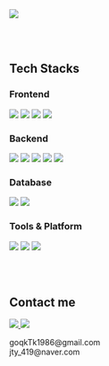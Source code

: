 <img src="https://capsule-render.vercel.app/api?type=rounded&color=000000&height=120&text=goqkTk's%20GITHUB&animation=twinkling&fontColor=ffffff&fontSize=50" />

<br/><br/>

## Tech Stacks

### Frontend
<p>
  <img src="https://img.shields.io/badge/HTML5-E34F26?style=for-the-badge&logo=HTML5&logoColor=white">
  <img src="https://img.shields.io/badge/CSS3-1572B6?style=for-the-badge&logo=CSS3&logoColor=white">
  <img src="https://img.shields.io/badge/Javascript-F7DF1E?style=for-the-badge&logo=Javascript&logoColor=black">
  <img src="https://img.shields.io/badge/Bootstrap-7952B3?style=for-the-badge&logo=Bootstrap&logoColor=white">
</p>

### Backend
<p>
  <img src="https://img.shields.io/badge/Node.js-339933?style=for-the-badge&logo=Node.js&logoColor=white">
  <img src="https://img.shields.io/badge/Express-000000?style=for-the-badge&logo=Express&logoColor=white">
  <img src="https://img.shields.io/badge/Python-3776AB?style=for-the-badge&logo=Python&logoColor=white">
  <img src="https://img.shields.io/badge/Flask-000000?style=for-the-badge&logo=Flask&logoColor=white">
  <img src="https://img.shields.io/badge/Java-007396?style=for-the-badge&logo=Java&logoColor=white">
</p>

### Database
<p>
  <img src="https://img.shields.io/badge/MariaDB-003545?style=for-the-badge&logo=MariaDB&logoColor=white">
  <img src="https://img.shields.io/badge/MySQL-4479A1?style=for-the-badge&logo=MySQL&logoColor=white">
</p>

### Tools & Platform
<p>
  <img src="https://img.shields.io/badge/Git-F05032?style=for-the-badge&logo=Git&logoColor=white">
  <img src="https://img.shields.io/badge/Github-181717?style=for-the-badge&logo=Github&logoColor=white">
  <img src="https://img.shields.io/badge/Notion-000000?style=for-the-badge&logo=Notion&logoColor=white">
</p>

<br/><br/>

## Contact me

<p>
  <a href="https://www.instagram.com/db_sxor/">
    <img src="https://img.shields.io/badge/-E4405F?style=flat&logo=Instagram&logoColor=white">
  </a>
  <a href="https://discord.com/users/626771000532533290">
    <img src="https://img.shields.io/badge/-5865F2?style=flat&logo=Discord&logoColor=white">
  </a>
</p>
<p></p>
<p>
  goqkTk1986@gmail.com<br>
  jty_419@naver.com
</p>
